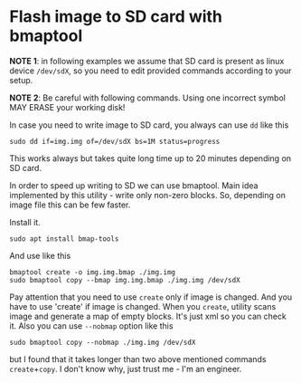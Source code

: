 # Flash image to SD card with bmaptool

**NOTE 1**: in following examples we assume that SD card is present as linux device `/dev/sdX`, so you need to edit provided commands according to your setup.

**NOTE 2**: Be careful with following commands. Using one incorrect symbol MAY ERASE your working disk!

In case you need to write image to SD card, you always can use `dd` like this
```
sudo dd if=img.img of=/dev/sdX bs=1M status=progress
```
This works always but takes quite long time up to 20 minutes depending on SD card.

In order to speed up writing to SD we can use bmaptool. Main idea implemented by this utility - write only non-zero blocks. So, depending on image file this can be few faster.

Install it.
```
sudo apt install bmap-tools
```
And use like this
```
bmaptool create -o img.img.bmap ./img.img
sudo bmaptool copy --bmap img.img.bmap ./img.img /dev/sdX
```
Pay attention that you need to use `create` only if image is changed. And you have to use 'create' if image is changed. When you `create`, utility scans image and generate a map of empty blocks. It's just xml so you can check it.
Also you can use `--nobmap` option like this
```
sudo bmaptool copy --nobmap ./img.img /dev/sdX
```
but I found that it takes longer than two above mentioned commands `create`+`copy`. I don't know why, just trust me - I'm an engineer.
